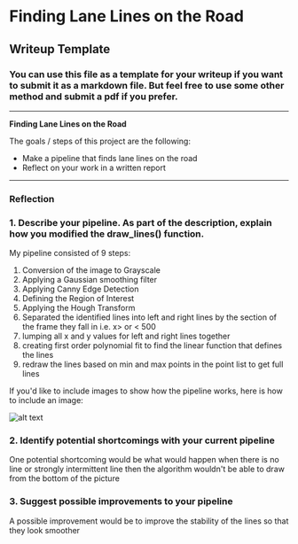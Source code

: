 # **Finding Lane Lines on the Road** 

## Writeup Template

### You can use this file as a template for your writeup if you want to submit it as a markdown file. But feel free to use some other method and submit a pdf if you prefer.

---

**Finding Lane Lines on the Road**

The goals / steps of this project are the following:
* Make a pipeline that finds lane lines on the road
* Reflect on your work in a written report


[//]: # (Image References)

[image1]: ./examples/grayscale.jpg "Grayscale"

---

### Reflection

### 1. Describe your pipeline. As part of the description, explain how you modified the draw_lines() function.

My pipeline consisted of 9 steps: 

1. Conversion of the image to Grayscale
2. Applying a Gaussian smoothing filter
3. Applying Canny Edge Detection
4. Defining the Region of Interest
5. Applying the Hough Transform
6. Separated the identified lines into left and right lines by the section of the frame they fall in i.e. x> or < 500
7. lumping all x and y values for left and right lines together
8. creating first order polynomial fit to find the linear function that defines the lines
9. redraw the lines based on min and max points in the point list to get full lines


If you'd like to include images to show how the pipeline works, here is how to include an image: 

![alt text][image1]


### 2. Identify potential shortcomings with your current pipeline


One potential shortcoming would be what would happen when there is no line or strongly intermittent line then the algorithm wouldn't be able to draw from the bottom of the picture



### 3. Suggest possible improvements to your pipeline

A possible improvement would be to improve the stability of the lines so that they look smoother
